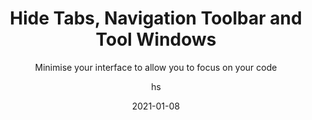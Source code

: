 ---
date: 2021-01-08
title: Hide Tabs, Navigation Toolbar and Tool Windows
technologies: [java, kotlin]
topics: [interface]
author: hs
subtitle: Minimise your interface to allow you to focus on your code
thumbnail: ./thumbnail.png
cardThumbnail: ./card.png
shortVideo:
  poster: ./tip.png
  url: https://youtu.be/bPThFkyAGgs
leadin: | 
  Press **⇧⌘A** (macOS), or **Ctrl+Shift+A** (Windows/Linux), for the Find Actions dialog. From here you can search for _Tab Placement_, _NBar_ and _TBar_ to turn on or off the tabs, Navigation Bar and Toolbar windows. 

  Note that CamelCase is supported for searching. 

---